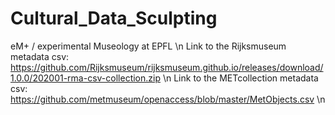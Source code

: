 # Cultural_Data_Sculpting
eM+ / experimental Museology at EPFL \n
Link to the Rijksmuseum metadata csv: https://github.com/Rijksmuseum/rijksmuseum.github.io/releases/download/1.0.0/202001-rma-csv-collection.zip \n
Link to the METcollection metadata csv: https://github.com/metmuseum/openaccess/blob/master/MetObjects.csv \n
